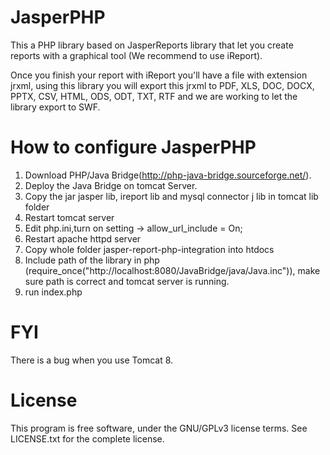 JasperPHP
========
This a PHP library based on JasperReports library that let you create reports with a graphical tool (We recommend to use iReport).

Once you finish your report with iReport you'll have a file with extension jrxml, using this library you will export this jrxml to PDF, XLS, DOC, DOCX, PPTX, CSV, HTML, ODS, ODT, TXT, RTF and we are working to let the library export to SWF.


How to configure JasperPHP
=====================================

1. Download PHP/Java Bridge(http://php-java-bridge.sourceforge.net/).
2. Deploy the Java Bridge on tomcat Server.
3. Copy the jar jasper lib, ireport lib and mysql connector j lib in tomcat lib folder
4. Restart tomcat server
5. Edit php.ini,turn on setting -> allow_url_include = On;
6. Restart apache httpd server
7. Copy whole folder jasper-report-php-integration into htdocs  
8. Include path of the library in php (require_once("http://localhost:8080/JavaBridge/java/Java.inc")), make sure path is correct and tomcat server is running.
9. run index.php

FYI
=======
There is a bug when you use Tomcat 8.

License
=======
This program is free software, under the GNU/GPLv3 license terms.
See LICENSE.txt for the complete license.
